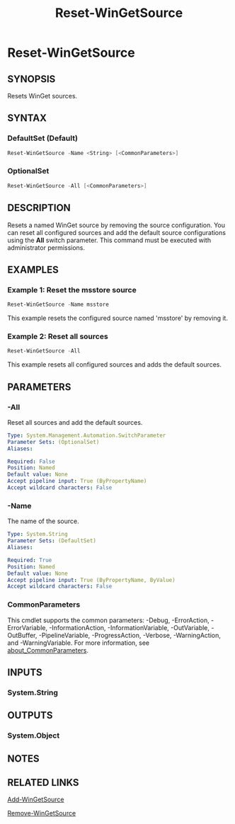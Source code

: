 ﻿---
external help file: Microsoft.WinGet.Client.Cmdlets.dll-Help.xml
Module Name: Microsoft.WinGet.Client
ms.date: 08/01/2024
online version:
schema: 2.0.0
title: Reset-WinGetSource
---

# Reset-WinGetSource

## SYNOPSIS

Resets WinGet sources.

## SYNTAX

### DefaultSet (Default)

```powershell
Reset-WinGetSource -Name <String> [<CommonParameters>]
```

### OptionalSet

```powershell
Reset-WinGetSource -All [<CommonParameters>]
```

## DESCRIPTION

Resets a named WinGet source by removing the source configuration. You can reset all configured sources and add the default source configurations using the **All** switch parameter.
This command must be executed with administrator permissions.

## EXAMPLES

### Example 1: Reset the msstore source

```powershell
Reset-WinGetSource -Name msstore
```

This example resets the configured source named 'msstore' by removing it.

### Example 2: Reset all sources

```powershell
Reset-WinGetSource -All
```

This example resets all configured sources and adds the default sources.

## PARAMETERS

### -All

Reset all sources and add the default sources.

```yaml
Type: System.Management.Automation.SwitchParameter
Parameter Sets: (OptionalSet)
Aliases:

Required: False
Position: Named
Default value: None
Accept pipeline input: True (ByPropertyName)
Accept wildcard characters: False
```

### -Name

The name of the source.

```yaml
Type: System.String
Parameter Sets: (DefaultSet)
Aliases:

Required: True
Position: Named
Default value: None
Accept pipeline input: True (ByPropertyName, ByValue)
Accept wildcard characters: False
```

### CommonParameters

This cmdlet supports the common parameters: -Debug, -ErrorAction, -ErrorVariable,
-InformationAction, -InformationVariable, -OutVariable, -OutBuffer, -PipelineVariable,
-ProgressAction, -Verbose, -WarningAction, and -WarningVariable. For more information, see
[about_CommonParameters](http://go.microsoft.com/fwlink/?LinkID=113216).

## INPUTS

### System.String

## OUTPUTS

### System.Object

## NOTES

## RELATED LINKS

[Add-WinGetSource](Add-WinGetSource.md)

[Remove-WinGetSource](Remove-WinGetSource.md)
